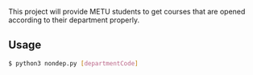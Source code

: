 This project will provide METU students to get courses that are opened according to their department properly.

Usage 
------
```sh
$ python3 nondep.py [departmentCode]
```
